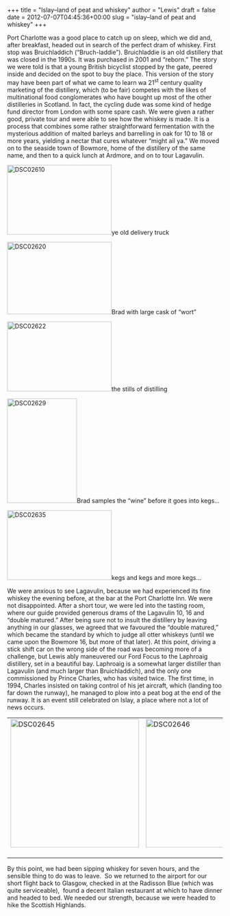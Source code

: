 +++
title = "Islay–land of peat and whiskey"
author = "Lewis"
draft = false
date = 2012-07-07T04:45:36+00:00
slug = "islay–land of peat and whiskey"
+++


Port Charlotte was a good place to catch up on sleep, which we did and, after breakfast, headed out in search of the perfect dram of whiskey. First stop was Bruichladdich (“Bruch-laddie”). Bruichladdie is an old distillery that was closed in the 1990s. It was purchased in 2001 and “reborn.” The story we were told is that a young British bicyclist stopped by the gate, peered inside and decided on the spot to buy the place. This version of the story may have been part of what we came to learn wa 21<sup>st</sup> century quality marketing of the distillery, which (to be fair) competes with the likes of multinational food conglomerates who have bought up most of the other distilleries in Scotland. In fact, the cycling dude was some kind of hedge fund director from London with some spare cash. We were given a rather good, private tour and were able to see how the whiskey is made. It is a process that combines some rather straightforward fermentation with the mysterious addition of malted barleys and barrelling in oak for 10 to 18 or more years, yielding a nectar that cures whatever “might ail ya.” We moved on to the seaside town of Bowmore, home of the distillery of the same name, and then to a quick lunch at Ardmore, and on to tour Lagavulin.

<p align="left">
  <img style="background-image: none; border-bottom: 0px; border-left: 0px; padding-left: 0px; padding-right: 0px; display: inline; border-top: 0px; border-right: 0px; padding-top: 0px" title="DSC02610" border="0" alt="DSC02610" src="/images/2012/07/DSC02610.jpg" width="244" height="163" />ye old delivery truck
</p>

<p align="left">
  <img style="background-image: none; border-bottom: 0px; border-left: 0px; padding-left: 0px; padding-right: 0px; display: inline; border-top: 0px; border-right: 0px; padding-top: 0px" title="DSC02620" border="0" alt="DSC02620" src="/images/2012/07/DSC02620.jpg" width="244" height="169" />Brad with large cask of “wort”
</p>

<p align="left">
  <img style="background-image: none; border-bottom: 0px; border-left: 0px; padding-left: 0px; padding-right: 0px; display: inline; border-top: 0px; border-right: 0px; padding-top: 0px" title="DSC02622" border="0" alt="DSC02622" src="/images/2012/07/DSC02622.jpg" width="244" height="163" />the stills of distilling
</p>

<p align="left">
  <img style="background-image: none; border-bottom: 0px; border-left: 0px; padding-left: 0px; padding-right: 0px; display: inline; border-top: 0px; border-right: 0px; padding-top: 0px" title="DSC02629" border="0" alt="DSC02629" src="/images/2012/07/DSC02629.jpg" width="163" height="244" />Brad samples the “wine” before it goes into kegs…
</p>

<p align="left">
  <img style="background-image: none; border-bottom: 0px; border-left: 0px; padding-left: 0px; padding-right: 0px; display: inline; border-top: 0px; border-right: 0px; padding-top: 0px" title="DSC02635" border="0" alt="DSC02635" src="/images/2012/07/DSC02635.jpg" width="244" height="163" />kegs and kegs and more kegs…
</p>

<p align="left">
  We were anxious to see Lagavulin, because we had experienced its fine whiskey the evening before, at the bar at the Port Charlotte Inn. We were not disappointed. After a short tour, we were led into the tasting room, where our guide provided generous drams of the Lagavulin 10, 16 and “double matured.” After being sure not to insult the distillery by leaving anything in our glasses, we agreed that we favoured the “double matured,” which became the standard by which to judge all otter whiskeys (until we came upon the Bowmore 16, but more of that later). At this point, driving a stick shift car on the wrong side of the road was becoming more of a challenge, but Lewis ably maneuvered our Ford Focus to the Laphroaig distillery, set in a beautiful bay. Laphroaig is a somewhat larger distiller than Lagavulin (and much larger than Bruichladdich), and the only one commissioned by Prince Charles, who has visited twice. The first time, in 1994, Charles insisted on taking control of his jet aircraft, which (landing too far down the runway), he managed to plow into a peat bog at the end of the runway. It is an event still celebrated on Islay, a place where not a lot of news occurs.
</p>

<table border="0" cellspacing="0" cellpadding="2" width="400">
  <tr>
    <td valign="top" width="300">
      <img style="background-image: none; border-bottom: 0px; border-left: 0px; padding-left: 0px; padding-right: 0px; display: inline; border-top: 0px; border-right: 0px; padding-top: 0px" title="DSC02645" border="0" alt="DSC02645" src="/images/2012/07/DSC02645.jpg" width="300" />&#160;&#160;&#160;&#160;&#160;&#160;&#160;
    </td>
    <td valign="top" width="300">
      <img style="background-image: none; border-bottom: 0px; border-left: 0px; padding-left: 0px; padding-right: 0px; display: inline; border-top: 0px; border-right: 0px; padding-top: 0px" title="DSC02646" border="0" alt="DSC02646" src="/images/2012/07/DSC02646.jpg" width="300" />
    </td>
  </tr>
</table>

  By this point, we had been sipping whiskey for seven hours, and the sensible thing to do was to leave.&#160; So we returned to the airport for our short flight back to Glasgow, checked in at the Radisson Blue (which was quite serviceable),&#160; found a decent Italian restaurant at which to have dinner and headed to bed. We needed our strength, because we were headed to hike the Scottish Highlands.
